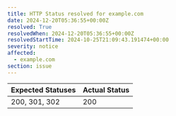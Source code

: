 ```yaml
---
title: HTTP Status resolved for example.com
date: 2024-12-20T05:36:55+00:00Z
resolved: True
resolvedWhen: 2024-12-20T05:36:55+00:00Z
resolvedStartTime: 2024-10-25T21:09:43.191474+00:00
severity: notice
affected:
  - example.com
section: issue
---
```


| Expected Statuses | Actual Status  |
|-------------------|----------------|
| 200, 301, 302 | 200 |
